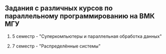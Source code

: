 ## Задания с различных курсов по параллельному программированию на ВМК МГУ

1) 5 семестр - "Суперкомпьютеры и параллельная обработка данных"

2) 7 семестр - "Распределённые системы"
